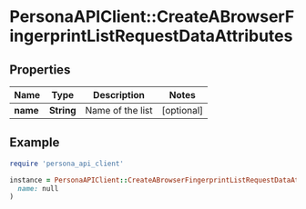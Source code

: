 # PersonaAPIClient::CreateABrowserFingerprintListRequestDataAttributes

## Properties

| Name | Type | Description | Notes |
| ---- | ---- | ----------- | ----- |
| **name** | **String** | Name of the list | [optional] |

## Example

```ruby
require 'persona_api_client'

instance = PersonaAPIClient::CreateABrowserFingerprintListRequestDataAttributes.new(
  name: null
)
```

